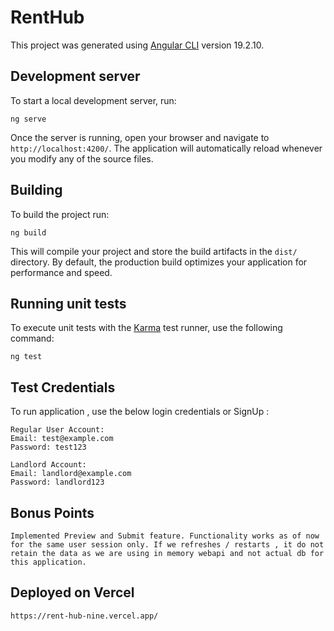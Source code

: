 # RentHub

This project was generated using [Angular CLI](https://github.com/angular/angular-cli) version 19.2.10.

## Development server

To start a local development server, run:

```
ng serve
```

Once the server is running, open your browser and navigate to `http://localhost:4200/`. The application will automatically reload whenever you modify any of the source files.


## Building

To build the project run:

```
ng build
```

This will compile your project and store the build artifacts in the `dist/` directory. By default, the production build optimizes your application for performance and speed.

## Running unit tests

To execute unit tests with the [Karma](https://karma-runner.github.io) test runner, use the following command:

```
ng test
```

## Test Credentials 

To run application , use the below login credentials or SignUp :

```
Regular User Account:
Email: test@example.com
Password: test123

```

```
Landlord Account:
Email: landlord@example.com
Password: landlord123

```

## Bonus Points

```
Implemented Preview and Submit feature. Functionality works as of now for the same user session only. If we refreshes / restarts , it do not retain the data as we are using in memory webapi and not actual db for this application.
```

## Deployed on Vercel 

```
https://rent-hub-nine.vercel.app/

```
